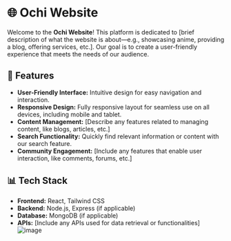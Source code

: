 # 🌐 Ochi Website

Welcome to the **Ochi Website**! This platform is dedicated to [brief description of what the website is about—e.g., showcasing anime, providing a blog, offering services, etc.]. Our goal is to create a user-friendly experience that meets the needs of our audience.

## 🚀 Features

- **User-Friendly Interface:** Intuitive design for easy navigation and interaction.
- **Responsive Design:** Fully responsive layout for seamless use on all devices, including mobile and tablet.
- **Content Management:** [Describe any features related to managing content, like blogs, articles, etc.]
- **Search Functionality:** Quickly find relevant information or content with our search feature.
- **Community Engagement:** [Include any features that enable user interaction, like comments, forums, etc.]

## 📊 Tech Stack

- **Frontend:** React, Tailwind CSS
- **Backend:** Node.js, Express (if applicable)
- **Database:** MongoDB (if applicable)
- **APIs:** [Include any APIs used for data retrieval or functionalities]
![image](https://github.com/user-attachments/assets/21e1ef43-1cca-4396-a4f5-2a5b809ecd60)

